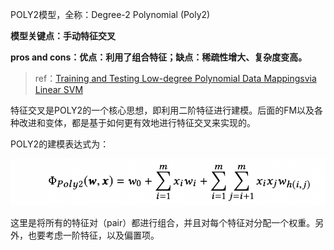 POLY2模型，全称：Degree-2 Polynomial (Poly2)

**模型关键点：手动特征交叉**

**pros and cons：优点：利用了组合特征；缺点：稀疏性增大、复杂度变高。**

>   ref：[Training and Testing Low-degree Polynomial Data Mappingsvia Linear SVM](https://www.csie.ntu.edu.tw/~cjlin/papers/lowpoly_journal.pdf)

特征交叉是POLY2的一个核心思想，即利用二阶特征进行建模。后面的FM以及各种改进和变体，都是基于如何更有效地进行特征交叉来实现的。

POLY2的建模表达式为：

![image-20210705011649244](assets/image-20210705011649244.png)

这里是将所有的特征对（pair）都进行组合，并且对每个特征对分配一个权重。另外，也要考虑一阶特征，以及偏置项。